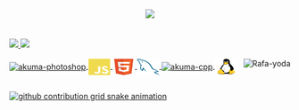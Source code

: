 <h1 align="center">
    <img src="https://readme-typing-svg.herokuapp.com?font=Fira+Code&pause=1000&color=900404&center=true&width=500&height=70&lines=Hello+there;Im+Akuma.;" />
</h1>

## 
 
 <div>
  <a href="https://github.com/akumad3">
  <img height="180em" src="https://github-readme-stats.vercel.app/api?username=akumad3&show_icons=true&theme=shadow_red"/>
  <img height="180em" src="https://github-readme-stats.vercel.app/api/top-langs/?username=akumad3&layout=compact&langs_count=16&theme=shadow_red"/>
</div>
    
<div style="display: inline_block"><br>
  <img align="center" alt="akuma-photoshop" height="30" width="40" src="https://cdn.jsdelivr.net/gh/devicons/devicon@latest/icons/photoshop/photoshop-original.svg">
  <img align="center" alt="akuma-Js" height="30" width="40" src="https://raw.githubusercontent.com/devicons/devicon/master/icons/javascript/javascript-plain.svg">
  <img align="center" alt="akuma-HTML" height="30" width="40" src="https://raw.githubusercontent.com/devicons/devicon/master/icons/html5/html5-original.svg">
  <img align="center" alt="akuma-mysql" height="30" width="40" src="https://raw.githubusercontent.com/devicons/devicon/master/icons/mysql/mysql-original.svg">
  <img align="center" alt="akuma-cpp" height="30" width="40" src="https://cdn.jsdelivr.net/gh/devicons/devicon@latest/icons/cplusplus/cplusplus-original.svg">
  <!--    <img align="center" alt="akuma" height="30" width="40" src=""> -->
  <img align="center" alt="akuma-tux" height="30" width="40" src="https://raw.githubusercontent.com/devicons/devicon/master/icons/linux/linux-original.svg">
  <img align="right" alt="Rafa-yoda" src="https://cdn.discordapp.com/attachments/795358919417397249/825430589581688872/hi.gif">
</div>

  ##
<!--
<div> 
     [Snake animation](https://github.com/akumad3/akumad3/blob/output/github-contribution-grid-snake.svg)
</div>
-->

<div>
    <picture>
  <source
    media="(prefers-color-scheme: dark)"
    srcset="https://raw.githubusercontent.com/akumad3/snk/output/github-contribution-grid-snake-dark.svg"/>
  <source
    media="(prefers-color-scheme: light)"
    srcset="https://raw.githubusercontent.com/akumad3/snk/output/github-contribution-grid-snake.svg"/>
  <img
    alt="github contribution grid snake animation"
    src="https://raw.githubusercontent.com/akumad3/snk/output/github-contribution-grid-snake.svg"/>
</picture>

</div>
